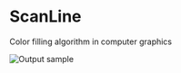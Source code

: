 # ScanLine
Color filling algorithm in computer graphics


![Output sample](https://gifs.com/gif/scanline-p8YJv6)

